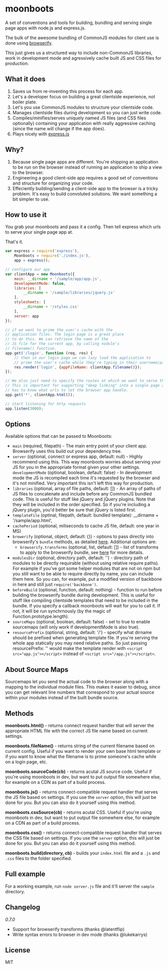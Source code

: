 # moonboots

A set of conventions and tools for building, bundling and serving single page apps with node.js and express.js.

The bulk of the awesome bundling of CommonJS modules for client use is done using [browserify](http://browserify.org/).

This just gives us a structured way to include non-CommonJS libraries, work in development mode and agressively cache built JS and CSS files for production.


## What it does

1. Saves us from re-inventing this process for each app.
1. Let's a developer focus on building a great clientside experience, not boiler plate.
1. Let's you use CommonJS modules to structure your clientside code.
1. Manages clientside files during development so you can just write code.
1. Compiles/minifies/serves uniquely named JS files (and CSS files optionally) containing your application with really aggressive caching (since the name will change if the app does).
1. Plays nicely with [express.js](http://expressjs.com)


## Why?

1. Because single page apps are different. You're shipping an application to be run on the browser instead of running an application to ship a view to the browser.
1. Engineering a good client-side app requires a good set of conventions and structure for organizing your code.
1. Effeciently building/sending a client-side app to the browser is a tricky problem. It's easy to build convoluted solutions. We want something a bit simpler to use.


## How to use it

You grab your moonboots and pass it a config. Then tell express which urls to serve your single page app at. 

That's it.

```js
var express = require('express'),
    Moonboots = require('./index.js'),
    app = express();

// configure our app
var clientApp = new Moonboots({
    main: __dirname + '/sample/app/app.js',
    developmentMode: false,
    libraries: [
        __dirname + '/sample/libraries/jquery.js'
    ],
    stylesheets: [
        __dirname + '/styles.css'
    ],
    server: app
});

// if we want to prime the user's cache with the
// application files. The login page is a great place
// to do this. We can retrieve the name of the
// JS file for the current app, by calling nodule's
// filename() function.
app.get('/login', function (req, res) {
    // then in our login page we can lazy load the application to
    // prime the user's cache while they're typing in their username/password
    res.render('login', {appFileName: clientApp.filename()});
});

// We also just need to specify the routes at which we want to serve this clientside app.
// This is important for supporting "deep linking" into a single page app. The server
// has to know what urls to let the browser app handle.
app.get('*', clientApp.html());

// start listening for http requests
app.listen(3000);


```


## Options

Available options that can be passed to Moonboots:

- `main` (required, filepath) - The main entry point of your client app. Browserify uses this build out your dependency tree.
- `server` (optional, connect or express app, default: null) - Highly recommend using this. This way moonboots worries about serving your JS for you in the appropriate format given your other settings.
`developmentMode` (optional, boolean, default: false) - In development mode the JS is recompiled each time it's requested by the browser and it's not minified. Very important this isn't left this way for production. 
- `libraries` (optional, array of file paths, default: []) - An array of paths of JS files to concatenate and include before any CommonJS bundled code. This is useful for stuff like jQuery and jQuery plugins. Note that they will be included in the order specified. So if you're including a jQuery plugin, you'd better be sure that jQuery is listed first. 
- `templateFile` (optinal, filepath, default: bundled template): __dirname + '/sample/app.html',
- `cachePeriod` (optional, miliseconds to cache JS file, default: one year in MS)
- `browerify` (optional, object, default: {}) - options to pass directly into browserify's `bundle` methods, as detailed [here](https://github.com/substack/node-browserify#bbundleopts-cb). Additional options are:
  - `browserify.transforms` (optional, list, default: []) - list of transforms to apply to the browserify bundle, see [here](https://github.com/substack/node-browserify#btransformtr) for more details.
- `modulesDir` (optional, directory path, default: '') - directory path of modules to be directly requirable (without using relative require paths). For example if you've got some helper modules that are not on npm but you still want to be able to require directly by name, you can include them here. So you can, for example, put a modified version of backbone in here and still just `require('backbone')`.
- `beforeBuild` (optional, function, default: nothing) - function to run before building the browserify bundle during development. This is useful for stuff like compiling clientside templates that need to be included in the bundle. If you specify a callback moonboots will wait for you to call it. If not, it will be run synchrnously (by the magic of Function.prototype.length).
- `sourceMaps` (optional, boolean, default: false) - set to true to enable sourcemaps (will only work if developmentMode is also true).
- `resourcePrefix` (optional, string, default: '/') - specify what dirname should be prefixed when generating template file. If you're serving the whole app statically you may need relative paths. So just passing resourcePrefix: '' would make the template render with `<script src="app.js"></script>` instead of `<script src="/app.js"></script>`.

## About Source Maps

Sourcemaps let you send the actual code to the browser along with a mapping to the individual module files. This makes it easier to debug, since you can get relevant line numbers that correspond to your actual source within your modules instead of the built bundle source.

## Methods

**moonboots.html()** - returns connect request handler that will server the appropriate HTML file with the correct JS file name based on current settings.

**moonboots.fileName()** - returns string of the current filename based on current config. Useful if you want to render your own base html template or if you want to know what the filename is to prime someone's cache while on a login page, etc.

**moonboots.sourceCode(cb)** - returns acutal JS source code. Useful if you're using moonboots in dev, but want to put output file somewhere else, for example on a CDN as part of a build process.

**moonboots.js()** - returns connect-compatible request handler that serves the JS file based on settings. If you use the `server` option, this will just be done for you. But you can also do it yourself using this method.

**moonboots.cssSource(cb)** - returns acutal CSS. Useful if you're using moonboots in dev, but want to put output file somewhere else, for example on a CDN as part of a build process.

**moonboots.css()** - returns connect-compatible request handler that serves the CSS file based on settings. If you use the `server` option, this will just be done for you. But you can also do it yourself using this method.

**moonboots.build(directory, cb)** - builds your `index.html` file and a `.js` and `.css` files to the folder specified.

## Full example

For a working example, run `node server.js` file and it'll server the `sample` directory.

## Changelog

*0.7.0*

  - Support for browserify transforms (thanks @latentflip)
  - Write syntax errors to browser in dev mode (thanks @lukekarrys)

## License

MIT

